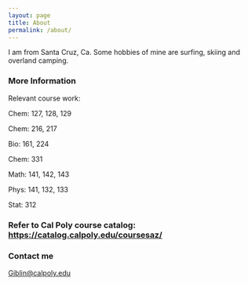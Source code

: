 ```yaml
---
layout: page
title: About
permalink: /about/
---
```

I am from Santa Cruz, Ca. Some hobbies of mine are surfing, skiing and overland camping.

### More Information
Relevant course work:

Chem: 127, 128, 129

Chem: 216, 217

Bio: 161, 224

Chem: 331

Math: 141, 142, 143

Phys: 141, 132, 133

Stat: 312

### Refer to Cal Poly course catalog: https://catalog.calpoly.edu/coursesaz/
### Contact me

Giblin@calpoly.edu
